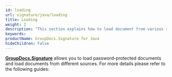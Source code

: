 ```yaml
---
id: loading
url: signature/java/loading
title: Loading
weight: 2
description: "This section explains how to load document from various sources like file, streams, remote web resources, loading document from FTP, Amazon or Azure storage etc."
keywords: 
productName: GroupDocs.Signature for Java
hideChildren: False
---
```

[**GroupDocs.Signature**](https://products.groupdocs.com/signature/java) allows you to load password-protected documents and load documents from different sources. For more details please refer to the following guides:
